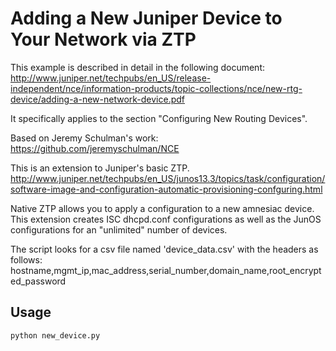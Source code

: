 Adding a New Juniper Device to Your Network via ZTP
===========

This example is described in detail in the following document:
http://www.juniper.net/techpubs/en_US/release-independent/nce/information-products/topic-collections/nce/new-rtg-device/adding-a-new-network-device.pdf

It specifically applies to the section "Configuring New Routing
Devices".

Based on Jeremy Schulman's work:
https://github.com/jeremyschulman/NCE

This is an extension to Juniper's basic ZTP. 
http://www.juniper.net/techpubs/en_US/junos13.3/topics/task/configuration/software-image-and-configuration-automatic-provisioning-confguring.html

Native ZTP allows you to apply a configuration to a new amnesiac device.  This extension creates ISC dhcpd.conf configurations as well as the JunOS configurations for an "unlimited" number of devices.

The script looks for a csv file named 'device_data.csv' with the headers as follows:
hostname,mgmt_ip,mac_address,serial_number,domain_name,root_encrypted_password


Usage
-----

```sh
python new_device.py
```
